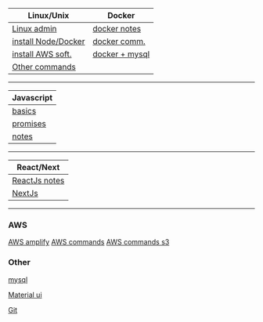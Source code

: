 | Linux/Unix | Docker |  
| --------------- | --------------- |  
| [Linux admin](unix/admin.md) | [docker notes](docker/docker.md) |  
| [install Node/Docker](unix/install.md) | [docker comm.](docker/docker.md) |  
| [install AWS soft.](unix/install-aws.md) | [docker + mysql ](docker/docker-mysql.md) |  
| [Other commands](unix/others.md) |  |  
  
  
***  
  
| Javascript |  
| --------------- |  
| [basics](js/js.md) |  
| [promises](js/js-promises.md) |  
| [notes](js/js-notes.md) |  
  
***  

| React/Next |  
| --------------- |  
| [ReactJs notes](reactjs/reactjs-notes.md) |  
| [NextJs](nextjs/nextjs.md) |

  
***    
### AWS
[AWS amplify](aws/install-amp-aws.md)
[AWS commands](aws/aws-commands.md)
[AWS commands s3](aws/aws-commands-s3.md)
### Other  
  
[mysql](mysql/mysql.md)  
  

  
[Material ui ](materialui/material-ui.md)  


[Git](git/git.md)